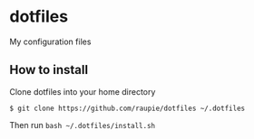 # dotfiles
My configuration files

## How to install

Clone dotfiles into your home directory

    $ git clone https://github.com/raupie/dotfiles ~/.dotfiles

Then run `bash ~/.dotfiles/install.sh`
